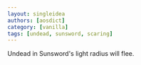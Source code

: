 ```yaml
---
layout: singleidea
authors: [aosdict]
category: [vanilla]
tags: [undead, sunsword, scaring]
---
```

Undead in Sunsword's light radius will flee.
